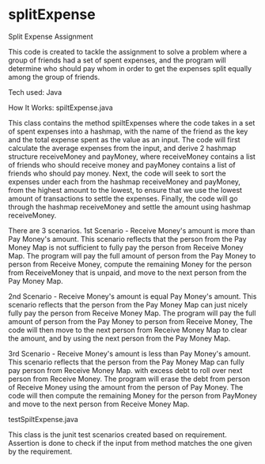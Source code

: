 # splitExpense

Split Expense Assignment

This code is created to tackle the assignment to solve a problem where a group of friends had a set of spent expenses, and the program will
determine who should pay whom in order to get the expenses split equally among the group of friends. 

Tech used: Java

How It Works:
spiltExpense.java

This class contains the method spiltExpenses where the code takes in a set of spent expenses into a hashmap, with the name of the friend
as the key and the total expense spent as the value as an input.
The code will first calculate the average expenses from the input, and derive 2 hashmap structure receiveMoney and payMoney, where 
receiveMoney contains a list of friends who should receive money and payMoney contains a list of friends who should pay money.
Next, the code will seek to sort the expenses under each from the hashmap receiveMoney and payMoney, from the highest amount to the lowest,
to ensure that we use the lowest amount of transactions to settle the expenses. 
Finally, the code will go through the hashmap receiveMoney and settle the amount using hashmap receiveMoney.

There are 3 scenarios.
1st Scenario - Receive Money's amount is more than Pay Money's amount. 
This scenario reflects that the person from the Pay Money Map is not sufficient to fully pay the person from Receive Money Map.
The program will pay the full amount of person from the Pay Money to person from Receive Money, 
compute the remaining Money for the person from ReceiveMoney that is unpaid, and move to the next 
person from the Pay Money Map. 

2nd Scenario - Receive Money's amount is equal Pay Money's amount. 
This scenario reflects that the person from the Pay Money Map can just nicely fully pay the person from Receive Money Map.
The program will pay the full amount of person from the Pay Money to person from Receive Money,
The code will then move to the next person from Receive Money Map to clear the amount, and by using the next 
person from the Pay Money Map. 

3rd Scenario - Receive Money's amount is less than Pay Money's amount. 
This scenario reflects that the person from the Pay Money Map can fully pay person from Receive Money Map. with excess debt to roll over 
next person from Receive Money.
The program will erase the debt from person of Receive Money using the amount from the person of Pay Money.
The code will then compute the remaining Money for the person from PayMoney and move to the next
 person from Receive Money Map.
 
testSpiltExpense.java

This class is the junit test scenarios created based on requirement.
Assertion is done to check if the input from method matches the one given by the requirement. 
